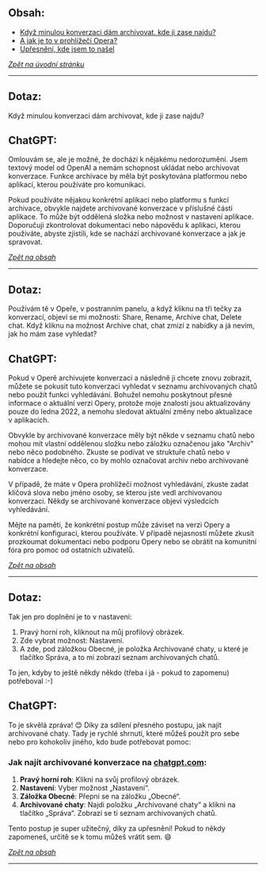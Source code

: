 ## Obsah:

- [Když minulou konverzaci dám archivovat, kde ji zase najdu?](#dotaz)
- [A jak je to v prohlížečí Opera?](#dotaz-1)
- [Upřesnění, kde jsem to našel](#dotaz-2)

[*Zpět na úvodní stránku*](../README.md)

---

## Dotaz:

Když minulou konverzaci dám archivovat, kde ji zase najdu?

## ChatGPT:

Omlouvám se, ale je možné, že dochází k nějakému nedorozumění. Jsem textový model od OpenAI a nemám schopnost ukládat nebo archivovat konverzace. Funkce archivace by měla být poskytována platformou nebo aplikací, kterou používáte pro komunikaci.

Pokud používáte nějakou konkrétní aplikaci nebo platformu s funkcí archivace, obvykle najdete archivované konverzace v příslušné části aplikace. To může být oddělená složka nebo možnost v nastavení aplikace. Doporučuji zkontrolovat dokumentaci nebo nápovědu k aplikaci, kterou používáte, abyste zjistili, kde se nachází archivované konverzace a jak je spravovat.


[*Zpět na obsah*](#obsah)

---

## Dotaz:

Používám tě v Opeře, v postranním panelu, a když kliknu na tři tečky za konverzací, objeví se mi možnosti: Share, Rename, Archive chat, Delete chat. Když kliknu na možnost Archive chat, chat zmizí z nabídky a já nevím, jak ho mám zase vyhledat?

## ChatGPT:

Pokud v Operě archivujete konverzaci a následně ji chcete znovu zobrazit, můžete se pokusit tuto konverzaci vyhledat v seznamu archivovaných chatů nebo použít funkci vyhledávání. Bohužel nemohu poskytnout přesné informace o aktuální verzi Opery, protože moje znalosti jsou aktualizovány pouze do ledna 2022, a nemohu sledovat aktuální změny nebo aktualizace v aplikacích.

Obvykle by archivované konverzace měly být někde v seznamu chatů nebo mohou mít vlastní oddělenou složku nebo záložku označenou jako "Archiv" nebo něco podobného. Zkuste se podívat ve struktuře chatů nebo v nabídce a hledejte něco, co by mohlo označovat archiv nebo archivované konverzace.

V případě, že máte v Opera prohlížeči možnost vyhledávání, zkuste zadat klíčová slova nebo jméno osoby, se kterou jste vedl archivovanou konverzaci. Někdy se archivované konverzace objeví výsledcích vyhledávání.

Mějte na paměti, že konkrétní postup může záviset na verzi Opery a konkrétní konfiguraci, kterou používáte. V případě nejasností můžete zkusit prozkoumat dokumentaci nebo podporu Opery nebo se obrátit na komunitní fóra pro pomoc od ostatních uživatelů.


[*Zpět na obsah*](#obsah)

---

## Dotaz:

Tak jen pro doplnění je to v nastavení:
1) Pravý horní roh, kliknout na můj profilový obrázek.
2) Zde vybrat možnost: Nastavení.
3) A zde, pod záložkou Obecné, je položka Archivované chaty, u které je tlačítko Správa, a to mi zobrazí seznam archivovaných chatů.

To jen, kdyby to ještě někdy někdo (třeba i já - pokud to zapomenu) potřeboval :-)

## ChatGPT:

To je skvělá zpráva! 😊 Díky za sdílení přesného postupu, jak najít archivované chaty. Tady je rychlé shrnutí, které můžeš použít pro sebe nebo pro kohokoliv jiného, kdo bude potřebovat pomoc:

### Jak najít archivované konverzace na [chatgpt.com](https://chatgpt.com):
1. **Pravý horní roh**: Klikni na svůj profilový obrázek.
2. **Nastavení**: Vyber možnost „Nastavení“.
3. **Záložka Obecné**: Přepni se na záložku „Obecné“.
4. **Archivované chaty**: Najdi položku „Archivované chaty“ a klikni na tlačítko „Správa“. Zobrazí se ti seznam archivovaných chatů.

Tento postup je super užitečný, díky za upřesnění! Pokud to někdy zapomeneš, určitě se k tomu můžeš vrátit sem. 😄


[*Zpět na obsah*](#obsah)

---